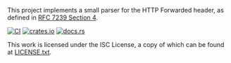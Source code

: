 This project implements a small parser for the HTTP Forwarded header, as defined in [RFC 7239 Section 4](https://www.rfc-editor.org/rfc/rfc7239#section-4).

[![CI](https://github.com/EasyPost/rust-forwarded-header-value/actions/workflows/ci.yml/badge.svg?branch=master)](https://github.com/EasyPost/rust-forwarded-header-value/actions/workflows/ci.yml)
[![crates.io](https://img.shields.io/crates/v/forwarded-header-value.svg)](https://crates.io/crates/forwarded-header-value)
[![docs.rs](https://docs.rs/forwarded-header-value/badge.svg)](https://docs.rs/forwarded-header-value/)

This work is licensed under the ISC License, a copy of which can be found at [LICENSE.txt](LICENSE.txt).
